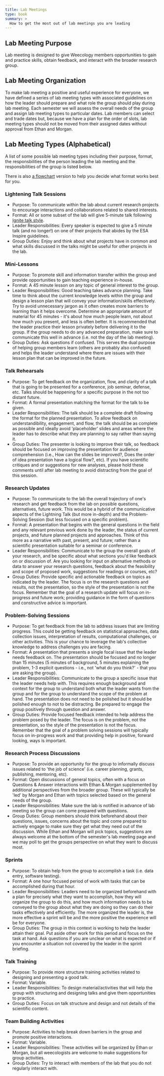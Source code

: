 ```yaml
---
title: Lab Meetings
type: book
summary: >
  How to get the most out of lab meetings you are leading
---
```


## Lab Meeting Purpose

Lab meeting is designed to give Weecology members opportunities to gain and practice skills, obtain feedback, and interact with the broader research group. 

## Lab Meeting Organization 

To make lab meeting a positive and useful experience for everyone, we have defined a series of lab meeting types with associated guidelines on how the leader should prepare and what role the group should play during lab meeting. Each semester we will assess the overall needs of the group and assign lab meeting types to particular dates. Lab members can select and trade dates but, because we have a plan for the order of slots, lab meeting types should not be moved from their assigned dates without approval from Ethan and Morgan. 

## Lab Meeting Types (Alphabetical)

A list of some possible lab meeting types including their purpose, format, the responsbilities of the person leading the lab meeting and the responsibilities of the group is listed below.

There is also [a flowchart](lab-meeting-flowchart.png) version to help you decide what format works best for you.

### Lightening Talk Sessions

* Purpose: To communicate within the lab about current research projects to encourage interactions and collaborations related to shared interests.
* Format: All or some subset of the lab will give 5-minute talk following [Ignite talk style](http://scottberkun.com/2009/how-to-give-a-great-ignite-talk/).
* Leader Responsibilities: Every speaker is expected to give a 5 minute talk (and no longer!) on one of their projects that abides by the ESA Inspire guidelines. 
* Group Duties: Enjoy and think about what projects have in common and what skills discussed in the talks might be useful for other projects in the lab.

### Mini-Lessons

* Purpose: To promote skill and information transfer within the group and provide opportunities to gain teaching experience in-house.
* Format: A 45 minute lesson on any topic of general interest to the group.
* Leader Responsibilities: Good teaching takes advance planning. Take time to think about the current knowledge levels within the group and design a lesson plan that will convey your information/skills effectively. Try to avoid unnecessary jargon as it often creates more barriers to learning than it helps overcome. Determine an appropriate amount of material for 45 minutes - it's about how much people learn, not about how much you present, and less is often better. It is recommended that the leader practice their lesson privately before delivering it to the group. If the group needs to do any advanced preparation, make sure to communicate this well in advance (i.e. not the day of the lab meeting).
* Group Duties: Ask questions if confused. This serves the dual purpose of helping group members learn (others are probably also confused) and helps the leader understand where there are issues with their lesson plan that can be improved in the future.

### Talk Rehearsals

* Purpose: To get feedback on the organization, flow, and clarity of a talk that is going to be presented for a conference, job seminar, defense, etc. Talks should be happening for a specific purpose in the not too distant future.
* Format: A formal presentation matching the format for the talk to be given.
* Leader Responsibilities: The talk should be a complete draft following the format for the planned presentation. To allow feedback on understandibility, engagement, and flow, the talk should be as complete as possible and ideally avoid 'placeholder' slides and areas where the leader has to describe what they are planning to say rather than saying it.
* Group Duties: The presenter is looking to improve their talk, so feedback should be focused on improving the presentation for audience comprehension (i.e., How can the slides be improved?, Does the order of idea presentation have a logical flow?, etc). If you have scientific critiques and or suggestions for new analyses, please hold these comments until after lab meeting to avoid distracting from the goal of this session.

### Research Updates

* Purpose: To communicate to the lab the overall trajectory of one's research and get feedback from the lab on possible questions, alternatives, future work. This would be a hybrid of the communicative aspects of the Lightning Talk (but more in-depth) and the Problem-Solving Session (but less focused on a specific problem). 
* Format: A presentation that begins with the general questions in the field and any relevant previous work done by the leader, the status of current projects, and future planned projects and approaches. Think of this more as a narrative with past, present, and future; rather than a scientific presentation suitable for a seminar or conference.
* Leader Responsibilities: Communicate to the group the overall goals of your research, and be specific about what sections you'd like feedback on or discussion of. Are you looking for input on alternative methods or data to answer your research questions, feedback about the feasibility and scope of proposed work, suggestions for readings or courses, etc?
* Group Duties: Provide specific and actionable feedback on topics as indicated by the leader. The focus is on the research questions and results, not the presentation, so the style of the presentation is not the focus. Remember that the goal of a research update will focus on in-progress and future work; providing guidance in the form of questions and constructive advice is important.

### Problem-Solving Sessions

* Purpose: To get feedback from the lab to address issues that are limiting progress. This could be getting feedback on statistical approaches, data collection issues, interpretation of results, computational challenges, or other activities. This is your chance to leverage the lab's collective knowledge to address challenges you are facing.
* Format: A presentation that presents a single focal issue that the leader needs feedback on. The presentation should be focused and no longer than 15 minutes (5 minutes of background, 5 minutes explaining the problem, 1-3 explicit questions - i.e., not 'what do you think?' - that you are asking the group).
* Leader Responsibilities: Communicate to the group a specific issue that the leader needs help with. This requires enough background and context for the group to understand both what the leader wants from the group and for the group to understand the scope of the problem at hand. The presentation does not need to be polished but it should be polished enough to not to be distracting. Be prepared to engage the group positively through question and answer. 
* Group Duties: Provide focused feedback intended to help address the problem posed by the leader. The focus is on the problem, not the presentation, so the style of the presentation is not the focus. Remember that the goal of a problem solving sessions will typically focus on in-progress work and that providing help in positive, forward looking, ways is important.

### Research Process Discussions

* Purpose: To provide an opportunity for the group to informally discuss issues related to 'the job of science' (i.e. career planning, grants, publishing, mentoring, etc).
* Format: Open discussions of general topics, often with a focus on Questions & Answer interactions with Ethan & Morgan supplemented by additional perspectives from the broader group. These will typically be 'led' by Morgan and Ethan with topics selected based on the general needs of the group.
* Leader Responsibilities: Make sure the lab is notified in advance of lab meeting so the group can come prepared with questions.
* Group Duties: Group members should think beforehand about their questions, issues, concerns about the topic and come prepared to actively engage to make sure they get what they need out of the discussion. While Ethan and Morgan will pick topics, suggestions are always welcome at the bottom of the semester's lab meeting page and we may poll to get the groups perspective on what they want to discuss most.

### Sprints

* Purpose: To obtain help from the group to accomplish a task (i.e. data entry, software testing).
* Format: A one hour focused period of work with tasks that can be accomplished during that hour.
* Leader Responsibilities: Leaders need to be organized beforehand with a plan for precisely what they want to accomplish, how they will organize the group to do this, and how much information needs to be conveyed to the group about what they are doing so they can do their tasks effectively and efficiently. The more organized the leader is, the more effective a sprint will be and the more positive the experience will be for everyone.
* Group Duties: The group in this context is working to help the leader attain their goal. Put aside other work for this period and focus on the task at hand. Ask questions if you are unclear on what is expected or if you encounter a situation not covered by the leader in the sprint briefing.

### Talk Training

* Purpose: To provide more structure training activities related to designing and presenting a good talk.
* Format: Variable.
* Leader Responsibilities: To design material/activities that will help the group with structuring and designing talks and give them opportunities to practice.
* Group Duties: Focus on talk structure and design and not details of the scientific content.

### Team Building Activities

* Purpose: Activities to help break down barriers in the group and promote positive interactions.
* Format: Variable.
* Leader Responsibilities: These activities will be organized by Ethan or Morgan, but all weecologists are welcome to make suggestions for group activities.
* Group Duties: Try to interact with members of the lab that you do not regularly interact with.

